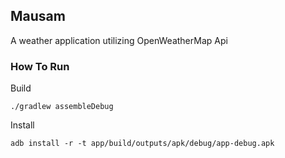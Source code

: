 ## Mausam
A weather application utilizing OpenWeatherMap Api 

### How To Run
Build

```./gradlew assembleDebug```

Install 

``` adb install -r -t app/build/outputs/apk/debug/app-debug.apk ```